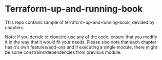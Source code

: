 # Terraform-up-and-running-book

This repo contains sample of terraform-up-and-running-book, devided by chapters.

Note: If you decide to clone/re-use any of the code, ensure that you modify it in the way that it would fit your needs. Please also note that each chapter has it's own features/add-ons and if executing a single module, there might be some constrains/dependencies from previous module.
